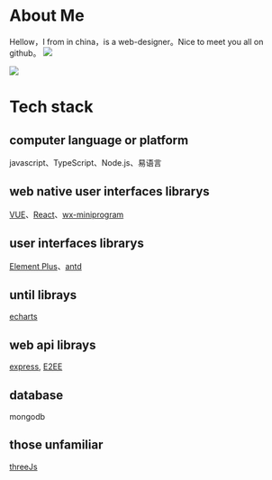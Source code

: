 # About Me
  Hellow，I from in china，is a web-designer。Nice to meet you all on github。
<img src="https://github-readme-stats.vercel.app/api/top-langs/?username=XueHua-s&layout=compact&custom_title=What language do I use most">
<div style="display:flex">
<img src="https://github-readme-stats.vercel.app/api?username=XueHua-s&show_icons=true&include_all_commits_disable=false&count_private=true&custom_title=I don't have anything">
</div>

# Tech stack
## computer language or platform
 javascript、TypeScript、Node.js、易语言
  
## web native user interfaces librarys
  [VUE](https://cn.vuejs.org/)、[React](https://react.dev/)、[wx-miniprogram](https://developers.weixin.qq.com/miniprogram/dev/framework/)
  
## user interfaces librarys
  [Element Plus](https://element-plus.org/zh-CN/)、[antd](https://ant.design/index-cn)
  
## until librays
  [echarts](https://echarts.apache.org/zh/index.html)
 
## web api librays
  [express](https://expressjs.com/zh-cn/), [E2EE](http://e2ee.jimstone.com.cn/)

## database
  mongodb

## those unfamiliar
  [threeJs](https://threejs.org/)
  
